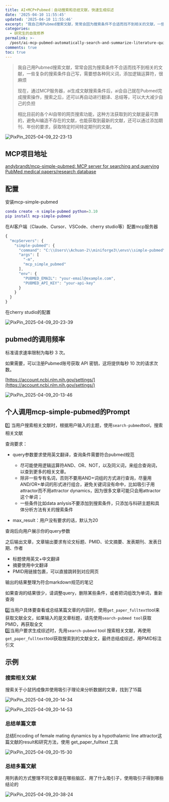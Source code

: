 ```yaml
---
title: AI+MCP+Pubmed：自动搜索和总结文献，快速生成综述
date: '2025-04-10 11:55:45'
updated: '2025-04-10 11:55:46'
excerpt: "我自己用Pubmed搜索文献，常常会因为搜索条件不合适而找不到相关的文献，一些复杂的搜索条件自己写，需要想各种同义词，添加逻辑运算符，很麻烦\n\t\n现在，通过MCP服务器，ai生成文献搜索条件后，ai会自己就在Pubmed完成搜索操作，搜索之后，还可以再自动进行翻译、总结等，可以大大减少自己的负担\n\t\n相比目前的各个AI自带的网页搜索功能，这种方法获取到的文献是最可靠的，避免AI编造不存在的文献，也能获取到最新的文献，还可以通过添加期刊、年份的要求，获取特定时间特定期刊的文献。"
categories:
  - 研究生的自我修养
permalink: >-
  /post/ai-mcp-pubmed-automatically-search-and-summarize-literature-quickly-generate-reviews-fztog.html
comments: true
toc: true
---
```






> 我自己用Pubmed搜索文献，常常会因为搜索条件不合适而找不到相关的文献，一些复杂的搜索条件自己写，需要想各种同义词，添加逻辑运算符，很麻烦
>
> 现在，通过MCP服务器，ai生成文献搜索条件后，ai会自己就在Pubmed完成搜索操作，搜索之后，还可以再自动进行翻译、总结等，可以大大减少自己的负担
>
> 相比目前的各个AI自带的网页搜索功能，这种方法获取到的文献是最可靠的，避免AI编造不存在的文献，也能获取到最新的文献，还可以通过添加期刊、年份的要求，获取特定时间特定期刊的文献。

![PixPin_2025-04-09_22-23-13](https://fastly.jsdelivr.net/gh/Achuan-2/PicBed@pic/assets/PixPin_2025-04-09_22-23-13-20250409222316-2l2rxs8.png)

## MCP项目地址

[andybrandt/mcp-simple-pubmed: MCP server for searching and querying PubMed medical papers/research database](https://github.com/andybrandt/mcp-simple-pubmed)

## 配置

安装mcp-simple-pubmed

```matlab
conda create -n simple-pubmed python=3.10
pip install mcp-simple-pubmed
```

在AI客户端（Claude、Cursor、VSCode、cherry studio等）配置mcp服务器

```matlab
{
  "mcpServers": {
    "simple-pubmed": {
      "command": "C:\\Users\\Achuan-2\\miniforge3\\envs\\simple-pubmed\\python",
      "args": [
        "-m",
        "mcp_simple_pubmed"
      ],
      "env": {
        "PUBMED_EMAIL": "your-email@example.com",
        "PUBMED_API_KEY": "your-api-key" 
      }
    }
  }
}
```

在cherry studio的配置

![PixPin_2025-04-09_20-23-39](https://fastly.jsdelivr.net/gh/Achuan-2/PicBed@pic/assets/PixPin_2025-04-09_20-23-39-20250409202343-0vyfrfy.png)

## pubmed的调用频率

标准请求速率限制为每秒 3 次。

如果需要，可以注册Pubmed账号获取 API 密钥，这将提供每秒 10 次的请求次数。

[https://account.ncbi.nlm.nih.gov/settings/](https://account.ncbi.nlm.nih.gov/settings/)

![PixPin_2025-04-09_20-13-46](https://fastly.jsdelivr.net/gh/Achuan-2/PicBed@pic/assets/PixPin_2025-04-09_20-13-46-20250409201347-4w2efy1.png)

## 个人调用mcp-simple-pubmed的Prompt

1️⃣ 当用户搜索相关文献时，根据用户输入的主题，使用`search-pubmed`​tool，搜索相关文献

查询要求：

* query参数要求使用英文翻译，查询条件需要符合pubmed规范

  * 尽可能使用逻辑运算符AND、OR、NOT，以及同义词，来组合查询词，以查到更多的相关文章。
  * 除非一些专有名词，否则不要用AND+词组的方式进行查询，尽量用AND/OR+单词的形式进行组合，避免关键词没有命中，比如吸引子用attractor而不用attractor dynamics，因为很多文章可能只会用attractor这个单词；
  * 一些条件比如data anlysis不要添加到搜索条件，只添加与科研主题和具体分析方法有关的搜索条件
* max_result：用户没有要求的话，默认为20

查询后向用户展示你的query参数

之后输出文章，文章输出要求有论文标题、PMID、论文摘要、发表期刊、发表日期、作者

* 标题使用英文+中文翻译
* 摘要使用中文翻译
* PMID用链接包裹，可以直接跳转到对应网页

输出的结果整理为符合markdown规范的笔记

如果查询的结果很少，请调整query，删除某些条件，或者把词组改为单词，重新查询

2️⃣当用户具体要查看或总结某篇文章的内容时，使用`get_paper_fulltext`​ tool来获取文献全文，如果输入的是文章标题，请先使用`search-pubmed tool`​获取PMID，再获取全文  
3️⃣当用户要求生成综述时，先用`search-pubmed`​ tool 搜索相关文献，再使用 `get_paper_fulltext`​ tool获取搜索到的文献全文，最终总结成综述，用PMID标注引文

## 示例

### 搜索相关文献

搜索关于小鼠钙成像并使用吸引子理论来分析数据的文章，找到了15篇

![PixPin_2025-04-09_20-14-34](https://fastly.jsdelivr.net/gh/Achuan-2/PicBed@pic/assets/PixPin_2025-04-09_20-14-34-20250409201437-b1pk5rf.png)

![PixPin_2025-04-09_20-14-53](https://fastly.jsdelivr.net/gh/Achuan-2/PicBed@pic/assets/PixPin_2025-04-09_20-14-53-20250409201501-177vobk.png)

### 总结单篇文章

总结Encoding of female mating dynamics by a hypothalamic line attractor这篇文献的result和研究方法，使用 get_paper_fulltext 工具

![PixPin_2025-04-09_20-15-30](https://fastly.jsdelivr.net/gh/Achuan-2/PicBed@pic/assets/PixPin_2025-04-09_20-15-30-20250409201531-cihvgpy.png)

### 总结多篇文献

用列表的方式整理不同文章是在哪些脑区、用了什么吸引子，使用吸引子得到哪些结论的

![PixPin_2025-04-09_20-38-24](https://fastly.jsdelivr.net/gh/Achuan-2/PicBed@pic/assets/PixPin_2025-04-09_20-38-24-20250409203828-zhfw73b.png)
